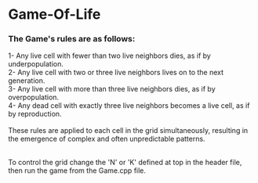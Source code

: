 # Game-Of-Life 
<h3>The Game's rules are as follows:</h3>
1- Any live cell with fewer than two live neighbors dies, as if by underpopulation.<br>
2- Any live cell with two or three live neighbors lives on to the next generation.<br>
3- Any live cell with more than three live neighbors dies, as if by overpopulation.<br>
4- Any dead cell with exactly three live neighbors becomes a live cell, as if by reproduction.<br><br>
These rules are applied to each cell in the grid simultaneously, resulting in the emergence of complex and often unpredictable patterns.<br><br>

To control the grid change the 'N' or 'K' defined at top in the header file, then run the game from the Game.cpp file.
